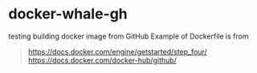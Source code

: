 # docker-whale-gh
testing building docker image from GitHub
Example of Dockerfile is from 

> https://docs.docker.com/engine/getstarted/step_four/
> https://docs.docker.com/docker-hub/github/
